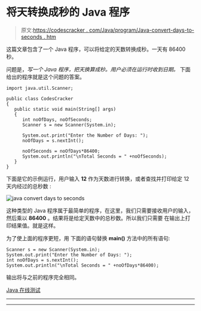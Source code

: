 # 将天转换成秒的 Java 程序

> 原文:[https://codescracker . com/Java/program/Java-convert-days-to-seconds . htm](https://codescracker.com/java/program/java-convert-days-to-seconds.htm)

这篇文章包含了一个 Java 程序，可以将给定的天数转换成秒。一天有 86400 秒。

问题是，*写一个 Java 程序，把天换算成秒。用户必须在运行时收到日期。* 下面给出的程序就是这个问题的答案。

```
import java.util.Scanner;

public class CodesCracker
{
   public static void main(String[] args)
   {
      int noOfDays, noOfSeconds;
      Scanner s = new Scanner(System.in);

      System.out.print("Enter the Number of Days: ");
      noOfDays = s.nextInt();

      noOfSeconds = noOfDays*86400;
      System.out.println("\nTotal Seconds = " +noOfSeconds);
   }
}
```

下面是它的示例运行，用户输入 **12** 作为天数进行转换，或者查找并打印给定 12 天内经过的总秒数 :

![java convert days to seconds](../Images/336130e0f68b672c892e1fa775e1a215.png)

这种类型的 Java 程序属于最简单的程序，在这里，我们只需要接收用户的输入，然后乘以 **86400** 。结果将是给定天数中的总秒数。所以我们只需要 在输出上打印结果值。就是这样。

为了使上面的程序更短，用 下面的语句替换 **main()** 方法中的所有语句:

```
Scanner s = new Scanner(System.in);
System.out.print("Enter the Number of Days: ");
int noOfDays = s.nextInt();
System.out.println("\nTotal Seconds = " +noOfDays*86400);
```

输出将与之前的程序完全相同。

[Java 在线测试](/exam/showtest.php?subid=1)

* * *

* * *